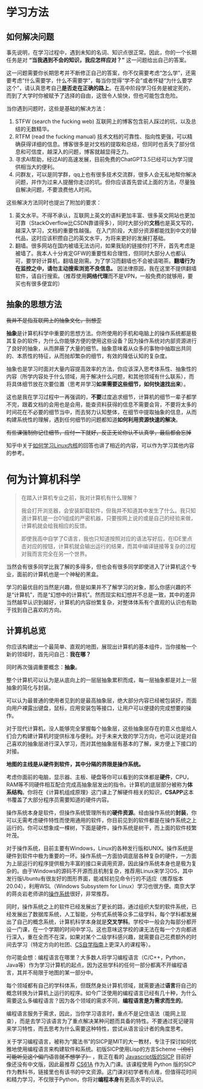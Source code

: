 # 学习方法
## 如何解决问题
事先说明，在学习过程中，遇到未知的名词、知识点很正常。因此，你的一个长期任务是对 **“当我遇到不会的知识，我应怎样应对？”** 这一问题给出自己的答案。

这一问题需要你长期思考并不断修正自己的答案，你不仅需要考虑“怎么学”，还需要考虑“什么需要学，什么不需要学”，每当你觉得“学不会”或者怀疑“为什么要学这个”，请认真思考自己**是否走在正确的路上**。在高中阶段学习任务是被定死的，而到了大学时你被赋予了选择的自由，这很令人愉快，但也可能包含危险。

当你遇到问题时，这些是基础的解决方法：

1. STFW (search the fucking web) 互联网上的博客包含前人踩过的坑，以及总结的无数精华。
2. RTFM (read the fucking manual) 技术文档的可靠性、指向性更强，可以精确获得详细的信息。博客很多是对文档的提取和总结，但同时也丢失了部分信息和可信度，越深入的问题，博客就越显得乏力。
3. 寻求AI帮助，经过AI的高速发展，目前免费的ChatGPT3.5已经可以为学习提供相当大的便利。
4. 问群友，可以是同学群，qq上也有很多技术交流群，很多人会无私地帮你解决问题，并作为过来人提醒你走过的坑。但你应该首先尝试上面的方法，尽量独自解决问题，不要浪费他人时间。

这些解决方法同时也提出了附加的要求：
1. 英文水平。不得不承认，互联网上英文的语料更加丰富、很多英文网站也更加可靠（StackOverflow比CSDN靠谱得多），同时大部分的**文档**也是英文写的，越深入学习，文档的重要性越强。
在入门阶段，大部分资源都能找到中文的替代品，这时应该积攒自己的英文水平，为将来更好的发展打基础。
2. 翻墙。很多网站在国内被墙无法访问，如果我贴的链接你打不开，首先考虑是被墙了。我本人十分肯定GFW的重要性和合理性，但同时大部分人也都认可，要学好计算机，翻墙是刚需。为了学习而翻墙也不会被请喝茶。**翻墙行为在监控之中，请勿主动搜索浏览不良信息。** 因法律原因，我在这里不提供翻墙软件，请自行搜索。（推荐使用**网络代理**而不是VPN，一般免费的就够用，要买也有很多便宜的）

## **抽象**的思想方法
~~我并不是指互联网上的抽象文化，别想歪~~

**抽象**是计算机科学中重要的思想方法。你所使用的手机和电脑上的操作系统都是极其复杂的软件，为什么你能够方便的使用这些设备？因为操作系统对内部资源进行了良好的抽象，从而屏蔽了大量的细节。抽象意味着从众多的事物中抽取出共同的、本质性的特征，从而抛却繁杂的细节，有效的降低认知的复杂度。

抽象也是学习时面对大量内容提高效率的方法，你应该深入思考体系性、抽象性的内容（所学内容处于什么领域，用于解决什么问题，和其他领域有什么联系），而将具体细节放在次要位置（思考并学习**如果需要这些细节，如何快速找出来**）。

这也是我在学习过程中一再强调的，**不要**过度追求细节，计算机的细节一辈子都学不完，跟着文档的会用也是会用，能查资料获得的信息不需要会背，不要将太多的时间花在不必要的细节当中，而去努力认知整体，在细节中提取抽象的信息，从而构建系统性的理解，遇到任何细节的问题都知道**如何利用资源快速的解决**。

~~有些课强制你记住细节，应付一下就好，反正无论你认不认真学，最后都会忘掉~~

知乎中关于[如何学习Linux内核](https://zhuanlan.zhihu.com/p/252708081)的回答也讲了相近的内容，可以作为学习其他内容的参考。

# 何为计算机科学
> 在踏入计算机专业之前，我对计算机有什么理解？
> 
> 我会打开浏览器，会安装卸载软件，但我并不知道其中发生了什么。我只知道计算机是一台01组成的严密机器，只要按网上说的或是自己的经验来做，计算机就会给我相应的反馈。
> 
> 即使我高中自学了C语言，我也只知道按照对应的语法写好后，在IDE里点击对应的按钮，计算机就会输出运行的结果，而其中编译链接等复杂的过程对我而言完全在另一个世界。

当然会有很多同学比我了解的多得多，但也会有很多同学即使进入了计算机这个专业，面前的计算机也是一个神秘的黑盒。

学习的最优目的当然是兴趣，但是如果并不了解学习的对象，那么你感兴趣的不是“计算机”，而是“幻想中的计算机”。然而现实和幻想并不总是一致，其中的差异当然越早认识到越好，计算机的内容纷繁复杂，对整体体系有个直观的认识也有助于找到自己喜欢的方向。

## 计算机总览
你应该构建出一个最简单、直观的地图，展现出计算机的基本组件，当你接触一个新的领域时，首先问自己：**我在哪？**

同时再次强调重要概念：**抽象**。

整个计算机可以认为是从底向上的一层层抽象累积而成，每一层抽象都是对上一层抽象的简化与封装。

可以认为最普通的使用者见到的是最高抽象层，绝大部分内容已经被包装好，而面向用户裸露出键盘，鼠标，应用安装包等接口，让用户可以便捷的完成想要的操作。

对于现代计算机，没人能够完全掌握每个抽象层，这些抽象层存在的意义也是给人们合力构建计算机时提供标准与便利。对于未来大致的学习方向，也可以说是对自己喜欢的抽象层进行深入学习，而对其他抽象层有基本的了解，来方便上下接口的对接。

**地图的主线是从硬件到软件，其中分隔的界限是操作系统。**

考虑你面前的电脑，显示器、主板、硬盘等你可以看到的实体都是**硬件**，CPU，RAM等不同硬件相互配合完成高抽象层发出的指令。计算机的底层部分被称为**体系结构**。你将在《计算机组成原理》这门课上了解硬件相关的知识，**CSAPP**这本书覆盖了大部分程序员需要知道的硬件内容。

操作系统本身是软件，但操作系统管理所有的**硬件资源**。经由操作系统的**封装**，你可以无需考虑硬件特性而使用通用的软件，你目前见到的软件都是在操作系统之上运行的。你可以想象成一棵树，下面是硬件，操作系统是树干，而上面的软件枝繁叶茂。

对于操作系统，目前主要有Windows，Linux的各种发行版和UNIX。操作系统是硬件到软件中极为重要的一环。操作系统一方面协调底层各种复杂的硬件，一方面为上层运行的程序提供极为丰富的接口来调用资源，因此操作系统本身也是极为复杂的。由于Windows的源码不开源而且机制复杂，推荐用Linux来学习OS，其中发行版Ubuntu有很友好的图形界面，能减轻初见命令行的不适应（推荐版本20.04），利用WSL（Windows Subsystem for Linux）学习也很方便。南京大学的蒋炎岩老师讲的[操作系统](https://csdiy.wiki/%E6%93%8D%E4%BD%9C%E7%B3%BB%E7%BB%9F/NJUOS/)很好，非常推荐。

同时，操作系统之上的软件已经发展出了更长的路，通过组织大型的软件系统，已经发展出了数据库系统，人工智能，分布式系统等众多二级学科，每个学科都发展出了自己的概念系统，计算机科学本身就是**交叉学科**。学校中一般会为每部分都开设一门课，在一个学期的时间中学习。这也意味这学校的课无法在每一个方向都进行深入，重在全而不在深，如果对某个二级学科感兴趣，就需要自己花费额外的时间去学习（特定方向的社团、[CS自学指南](https://csdiy.wiki/)上更深入的课程等）。

你可能会想：编程语言在哪里？大多数人将学习编程语言（C/C++，Python，Java等）作为学习计算机的起点，因为这些学科的任何一部分都离不开编程语言，其并不局限于地图的某一部分中。

每个领域都有自己的学科体系，但既然身处计算机领域，就需要通过**语言**将自己的概念转换为计算机上运行的程序。如今广泛使用的编程语言已经有几十种，为什么需要这么多编程语言？因为各个领域的需求不同，**编程语言是为需求而生的**。

编程语言服务于需求，因此，当你学习语言时，重点不是记住语法（能网上现查），而是去学习该语言为了重点解决某种问题而具备的特性。不要通过死记硬背来学习特性，而去思考为什么需要这种特性，尝试从语言设计者的角度思考。

关于学习编程语言，被称为“魔法书”的SICP是MIT的大一教材，专注于探讨如何优雅地使用编程语言来构建软件和系统。初版SICP使用Lisp的方言Scheme ~~（你们可能听见这个偏门语言就不想学了）~~ ，我正在看的 [Javascript版的SICP](https://sourceacademy.org/) 目前好像还没有中文版，因此最推荐 [CS61A](https://csdiy.wiki/%E7%BC%96%E7%A8%8B%E5%85%A5%E9%97%A8/CS61A/) 作为入门课。该课程使用 Python 版的SICP作为教科书，链接里也有该书的中文资源。这门课对初学者有点难，但值得花时间和精力学习，不仅限于Python，你将对**编程本身**有更高水平的认识。
